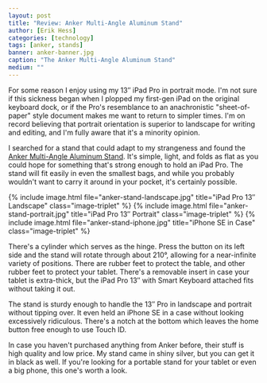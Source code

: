 ```yaml
---
layout: post
title: "Review: Anker Multi-Angle Aluminum Stand"
author: [Erik Hess]
categories: [technology]
tags: [anker, stands]
banner: anker-banner.jpg 
caption: "The Anker Multi-Angle Aluminum Stand" 
medium: ""
--- 
```


For some reason I enjoy using my 13&Prime; iPad Pro in portrait mode. I'm not sure if this sickness began when I plopped my first-gen iPad on the original keyboard dock, or if the Pro's resemblance to an anachronistic "sheet-of-paper" style document makes me want to return to simpler times. I'm on record believing that portrait orientation is superior to landscape for writing and editing, and I'm fully aware that it's a minority opinion.

I searched for a stand that could adapt to my strangeness and found the [Anker Multi-Angle Aluminum Stand](https://amzn.com/B00D856NOG). It's simple, light, and folds as flat as you could hope for something that's strong enough to hold an iPad Pro. The stand will fit easily in even the smallest bags, and while you probably wouldn't want to carry it around in your pocket, it's certainly possible.

<div class="image-set">
{% include image.html file="anker-stand-landscape.jpg" title="iPad Pro 13&Prime; Landscape" class="image-triplet" %} {% include image.html file="anker-stand-portrait.jpg" title="iPad Pro 13&Prime; Portrait" class="image-triplet" %} {% include image.html file="anker-stand-iphone.jpg" title="iPhone SE in Case" class="image-triplet" %}
</div>

There's a cylinder which serves as the hinge. Press the button on its left side and the stand will rotate through about 210&deg;, allowing for a near-infinite variety of positions. There are rubber feet to protect the table, and other rubber feet to protect your tablet. There's a removable insert in case your tablet is extra-thick, but the iPad Pro 13&Prime; with Smart Keyboard attached fits without taking it out. 

The stand is sturdy enough to handle the 13&Prime; Pro in landscape and portrait without tipping over. It even held an iPhone SE in a case without looking excessively ridiculous. There's a notch at the bottom which leaves the home button free enough to use Touch ID.

In case you haven't purchased anything from Anker before, their stuff is high quality and low price. My stand came in shiny silver, but you can get it in black as well. If you're looking for a portable stand for your tablet or even a big phone, this one's worth a look.
